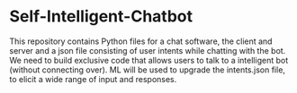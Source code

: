 # Self-Intelligent-Chatbot
This repository contains Python files for a chat software, the client and server and a json file consisting of user intents while chatting with the bot.
We need to build exclusive code that allows users to talk to a intelligent bot (without connecting over).
ML will be used to upgrade the intents.json file, to elicit a wide range of input and responses.
